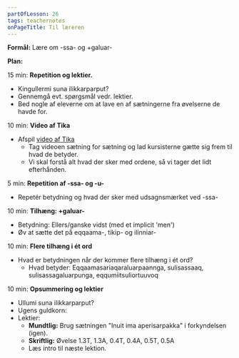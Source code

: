 ```yaml
---
partOfLesson: 26
tags: teachernotes
onPageTitle: Til læreren
---
```

**Formål:** Lære om -ssa- og +galuar-

**Plan:**

15 min: **Repetition og lektier.**

- Kingullermi suna ilikkarparput?
- Gennemgå evt. spørgsmål vedr. lektier.
- Bed nogle af eleverne om at lave en af sætningerne fra øvelserne de havde for.

10 min: **Video af Tika**

- Afspil [video af Tika](https://learngreenlandic.com/online/lg2/repeat/1/)
    - Tag videoen sætning for sætning og lad kursisterne gætte sig frem til hvad de betyder.
    - Vi skal forstå alt hvad der sker med ordene, så vi tager det lidt efterhånden.

5 min: **Repetition af -ssa- og -u-**

- Repetér betydning og hvad der sker med udsagnsmærket ved -ssa-

10 min: **Tilhæng: +galuar-**

- Betydning: Ellers/ganske vidst (med et implicit 'men')
- Øv at sætte det på eqqaama-, tikip- og ilinniar-
    
10 min: **Flere tilhæng i ét ord**
- Hvad er betydningen når der kommer flere tilhæng i ét ord?
    - Hvad betyder: Eqqaamasariaqaraluarpaannga, sulisassaaq, sulisassagaluarpunga, eqqumiitsuliortuuvoq

10 min: **Opsummering og lektier**

- Ullumi suna ilikkarparput?
- Ugens guldkorn: 
- Lektier:
    - **Mundtlig:** Brug sætningen "Inuit ima aperisarpakka" i forkyndelsen (igen).
    - **Skriftlig:** Øvelse 1.3T, 1.3A, 0.4T, 0.4A, 0.5T, 0.5A
    - Læs intro til næste lektion.
